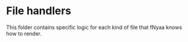 # File handlers

This folder contains specific logic for each kind of file that fNyaa knows how to render.
